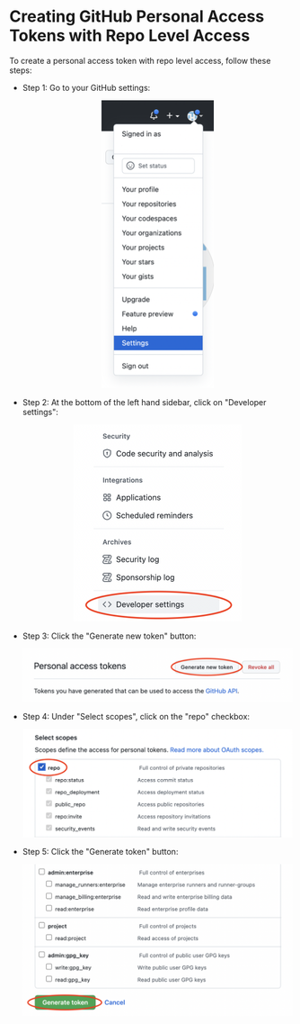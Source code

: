 # Creating GitHub Personal Access Tokens with Repo Level Access

To create a personal access token with repo level access, follow these steps:

- Step 1: Go to your GitHub settings:
  <div align="center">
    <img src="../../images/github/settings.png" style="width:200px">
  </div>

- Step 2: At the bottom of the left hand sidebar, click on "Developer settings":
  <div align="center">
    <img src="../../images/github/developer-settings.png" style="width:300px">
  </div>
  
- Step 3: Click the "Generate new token" button:
  <div align="center">
    <img src="../../images/github/generate-new-token.png" style="width:600px">
  </div>

- Step 4: Under "Select scopes", click on the "repo" checkbox:
  <div align="center">
    <img src="../../images/github/select-scopes.png" style="width:600px">
  </div>
  
- Step 5: Click the "Generate token" button:
  <div align="center">
    <img src="../../images/github/generate-token.png" style="width:600px">
  </div>